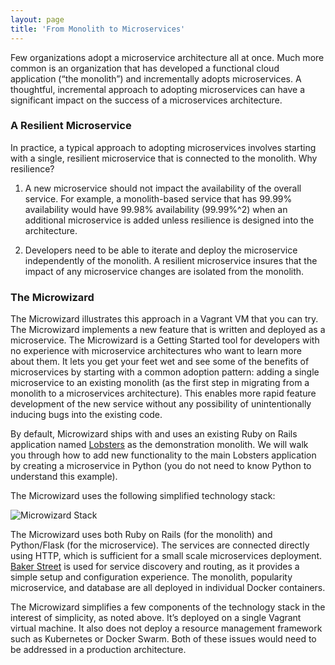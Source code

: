 ```yaml
---
layout: page
title: 'From Monolith to Microservices'
---
```

Few organizations adopt a microservice architecture all at once. Much more common is an organization that has developed a functional cloud application (“the monolith”) and incrementally adopts microservices. A thoughtful, incremental approach to adopting microservices can have a significant impact on the success of a microservices architecture.

### A Resilient Microservice

In practice, a typical approach to adopting microservices involves starting with a single, resilient microservice that is connected to the monolith. Why resilience?

1. A new microservice should not impact the availability of the overall service. For example, a monolith-based service that has 99.99% availability would have 99.98% availability (99.99%^2) when an additional microservice is added unless resilience is designed into the architecture.

2. Developers need to be able to iterate and deploy the microservice independently of the monolith. A resilient microservice insures that the impact of any microservice changes are isolated from the monolith.

### The Microwizard

The Microwizard illustrates this approach in a Vagrant VM that you can try. The Microwizard implements a new feature that is written and deployed as a microservice. The Microwizard is a Getting Started tool for developers with no experience with microservice architectures who want to learn more about them. It lets you get your feet wet and see some of the benefits of microservices by starting with a common adoption pattern: adding a single microservice to an existing monolith (as the first step in migrating from a monolith to a microservices architecture). This enables more rapid feature development of the new service without any possibility of unintentionally inducing bugs into the existing code.

By default, Microwizard ships with and uses an existing Ruby on Rails application named <a href="https://github.com/jcs/lobsters">Lobsters</a> as the demonstration monolith. We will walk you through how to add new functionality to the main Lobsters application by creating a microservice in Python (you do not need to know Python to understand this example).

The Microwizard uses the following simplified technology stack:

![Microwizard Stack]({{site.baseurl}}/images/microwizard.png)

The Microwizard uses both Ruby on Rails (for the monolith) and Python/Flask (for the microservice). The services are connected directly using HTTP, which is sufficient for a small scale microservices deployment. <a href="http://bakerstreet.io">Baker Street</a> is used for service discovery and routing, as it provides a simple setup and configuration experience. The monolith, popularity microservice, and database are all deployed in individual Docker containers.

The Microwizard simplifies a few components of the technology stack in the interest of simplicity, as noted above. It’s deployed on a single Vagrant virtual machine. It also does not deploy a resource management framework such as Kubernetes or Docker Swarm. Both of these issues would need to be addressed in a production architecture.
